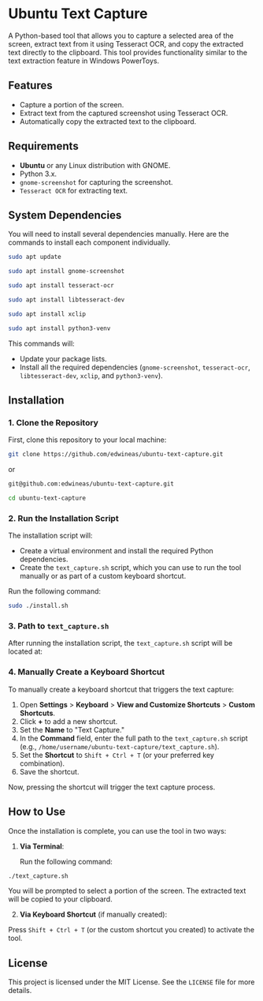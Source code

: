 # Ubuntu Text Capture

A Python-based tool that allows you to capture a selected area of the screen, extract text from it using Tesseract OCR, and copy the extracted text directly to the clipboard. This tool provides functionality similar to the text extraction feature in Windows PowerToys.

## Features

- Capture a portion of the screen.
- Extract text from the captured screenshot using Tesseract OCR.
- Automatically copy the extracted text to the clipboard.

## Requirements

- **Ubuntu** or any Linux distribution with GNOME.
- Python 3.x.
- `gnome-screenshot` for capturing the screenshot.
- `Tesseract OCR` for extracting text.

## System Dependencies

You will need to install several dependencies manually. Here are the commands to install each component individually.

```bash
sudo apt update 
```
```bash
sudo apt install gnome-screenshot
```
```bash
sudo apt install tesseract-ocr 
```
```bash
sudo apt install libtesseract-dev
```
```bash
sudo apt install xclip
```
```bash
sudo apt install python3-venv
```


This commands will:
- Update your package lists.
- Install all the required dependencies (`gnome-screenshot`, `tesseract-ocr`, `libtesseract-dev`, `xclip`, and `python3-venv`).


## Installation

### 1. Clone the Repository

First, clone this repository to your local machine:

```bash
git clone https://github.com/edwineas/ubuntu-text-capture.git
```
or

```bash
git@github.com:edwineas/ubuntu-text-capture.git
```

```bash
cd ubuntu-text-capture
```


### 2. Run the Installation Script

The installation script will:
- Create a virtual environment and install the required Python dependencies.
- Create the `text_capture.sh` script, which you can use to run the tool manually or as part of a custom keyboard shortcut.

Run the following command:

```bash
sudo ./install.sh
```

### 3. Path to `text_capture.sh`

After running the installation script, the `text_capture.sh` script will be located at:

### 4. Manually Create a Keyboard Shortcut

To manually create a keyboard shortcut that triggers the text capture:

1. Open **Settings** > **Keyboard** > **View and Customize Shortcuts** > **Custom Shortcuts**.
2. Click **+** to add a new shortcut.
3. Set the **Name** to "Text Capture."
4. In the **Command** field, enter the full path to the `text_capture.sh` script (e.g., `/home/username/ubuntu-text-capture/text_capture.sh`).
5. Set the **Shortcut** to `Shift + Ctrl + T` (or your preferred key combination).
6. Save the shortcut.

Now, pressing the shortcut will trigger the text capture process.

## How to Use

Once the installation is complete, you can use the tool in two ways:

1. **Via Terminal**:
   
   Run the following command:

```bash
./text_capture.sh
```
You will be prompted to select a portion of the screen. The extracted text will be copied to your clipboard.

2. **Via Keyboard Shortcut** (if manually created):

Press `Shift + Ctrl + T` (or the custom shortcut you created) to activate the tool.

## License

This project is licensed under the MIT License. See the `LICENSE` file for more details.



